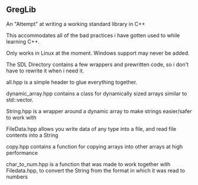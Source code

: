 ##        GregLib      ##

An "Attempt" at writing a working standard library in C++

This accommodates all of the bad practices i have gotten used to while learning C++.

Only works in Linux at the moment. Windows support may never be added.

The SDL Directory contains a few wrappers and prewritten code, so i don't have to rewrite it when i need it.

all.hpp is a simple header to glue everything together.

dynamic_array.hpp contains a class for dynamically sized arrays similar to std::vector.

String.hpp is a wrapper around a dynamic array to make strings easier/safer to work with

FileData.hpp allows you write data of any type into a file, and read file contents into a String

copy.hpp contains a function for copying arrays into other arrays at high performance

char_to_num.hpp is a function that was made to work together with Filedata.hpp, to convert the String from the format in which it was read to numbers


